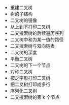 - 重建二叉树
- 树的子结构
- 二叉树的镜像
- 从上到下打印二叉树
- 二叉搜索树的后续遍历序列
- 二叉树中和为某一值的路径
- 二叉搜索树与双向链表
- 二叉树的深度
- 平衡二叉树
- 二叉树的下一个节点
- 对称二叉树
- 按之字形打印二叉树
- 把二叉树打印成多行
- 序列化二叉树
- 二叉搜索树的第 k 个节点
